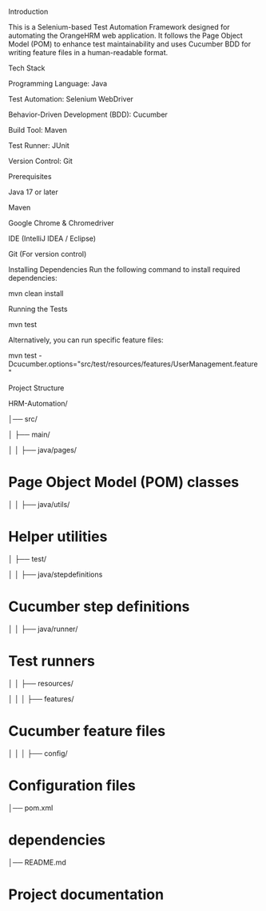 Introduction

This is a Selenium-based Test Automation Framework designed for automating the OrangeHRM web application. It follows the Page Object Model (POM) to enhance test maintainability and uses Cucumber BDD for writing feature files in a human-readable format.



Tech Stack

Programming Language: Java

Test Automation: Selenium WebDriver

Behavior-Driven Development (BDD): Cucumber

Build Tool: Maven

Test Runner: JUnit

Version Control: Git



Prerequisites

Java 17 or later

Maven

Google Chrome & Chromedriver

IDE (IntelliJ IDEA / Eclipse)

Git (For version control)


Installing Dependencies
Run the following command to install required dependencies:
  
mvn clean install


Running the Tests

mvn test


Alternatively, you can run specific feature files:

mvn test -Dcucumber.options="src/test/resources/features/UserManagement.feature"

  
Project Structure

HRM-Automation/

│── src/

│   ├── main/

│   │   ├── java/pages/         
# Page Object Model (POM) classes

│   │   ├── java/utils/     
# Helper utilities

│   ├── test/

│   │   ├── java/stepdefinitions 
# Cucumber step definitions

│   │   ├── java/runner/    
# Test runners

│   │   ├── resources/

│   │   │   ├── features/   
# Cucumber feature files

│   │   │   ├── config/       
# Configuration files

│── pom.xml              
# dependencies

│── README.md              
# Project documentation





